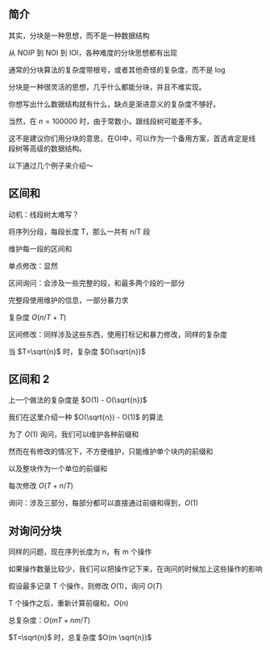 ## 简介

其实，分块是一种思想，而不是一种数据结构

从 NOIP 到 NOI 到 IOI，各种难度的分块思想都有出现

通常的分块算法的复杂度带根号，或者其他奇怪的复杂度，而不是 log

分块是一种很灵活的思想，几乎什么都能分块，并且不难实现。

你想写出什么数据结构就有什么，缺点是渐进意义的复杂度不够好。

当然，在 $n=100000$ 时，由于常数小，跟线段树可能差不多。

这不是建议你们用分块的意思，在OI中，可以作为一个备用方案，首选肯定是线段树等高级的数据结构。

以下通过几个例子来介绍～

## 区间和

动机：线段树太难写？

将序列分段，每段长度 T，那么一共有 n/T 段

维护每一段的区间和

单点修改：显然

区间询问：会涉及一些完整的段，和最多两个段的一部分

完整段使用维护的信息，一部分暴力求

复杂度 $O(n/T+T)$

区间修改：同样涉及这些东西，使用打标记和暴力修改，同样的复杂度

当 $T=\sqrt{n}$ 时，复杂度 $O(\sqrt{n})$

## 区间和 2

上一个做法的复杂度是 $O(1) - O(\sqrt{n})$

我们在这里介绍一种 $O(\sqrt{n}) - O(1)$ 的算法

为了 $O(1)$ 询问，我们可以维护各种前缀和

然而在有修改的情况下，不方便维护，只能维护单个块内的前缀和

以及整块作为一个单位的前缀和

每次修改 $O(T+n/T)$

询问：涉及三部分，每部分都可以直接通过前缀和得到，$O(1)$

## 对询问分块

同样的问题，现在序列长度为 n，有 m 个操作

如果操作数量比较少，我们可以把操作记下来，在询问的时候加上这些操作的影响

假设最多记录 T 个操作，则修改 $O(1)$，询问 $O(T)$

T 个操作之后，重新计算前缀和，$O(n)$

总复杂度：$O(mT+nm/T)$

$T=\sqrt{n}$ 时，总复杂度 $O(m \sqrt{n})$